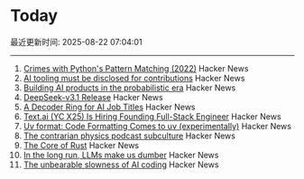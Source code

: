# Today

最近更新时间: 2025-08-22 07:04:01

--- 
1. [Crimes with Python's Pattern Matching (2022)](https://www.hillelwayne.com/post/python-abc/) Hacker News
2. [AI tooling must be disclosed for contributions](https://github.com/ghostty-org/ghostty/pull/8289) Hacker News
3. [Building AI products in the probabilistic era](https://giansegato.com/essays/probabilistic-era) Hacker News
4. [DeepSeek-v3.1 Release](https://api-docs.deepseek.com/news/news250821) Hacker News
5. [A Decoder Ring for AI Job Titles](https://www.dbreunig.com/2025/08/21/a-guide-to-ai-titles.html) Hacker News
6. [Text.ai (YC X25) Is Hiring Founding Full-Stack Engineer](https://www.ycombinator.com/companies/text-ai/jobs/OJBr0v2-founding-full-stack-engineer) Hacker News
7. [Uv format: Code Formatting Comes to uv (experimentally)](https://pydevtools.com/blog/uv-format-code-formatting-comes-to-uv-experimentally/) Hacker News
8. [The contrarian physics podcast subculture](https://timothynguyen.org/2025/08/21/physics-grifters-eric-weinstein-sabine-hossenfelder-and-a-crisis-of-credibility/) Hacker News
9. [The Core of Rust](https://jyn.dev/the-core-of-rust/) Hacker News
10. [In the long run, LLMs make us dumber](https://desunit.com/blog/in-the-long-run-llms-make-us-dumber/) Hacker News
11. [The unbearable slowness of AI coding](https://joshuavaldez.com/the-unbearable-slowness-of-ai-coding/) Hacker News
